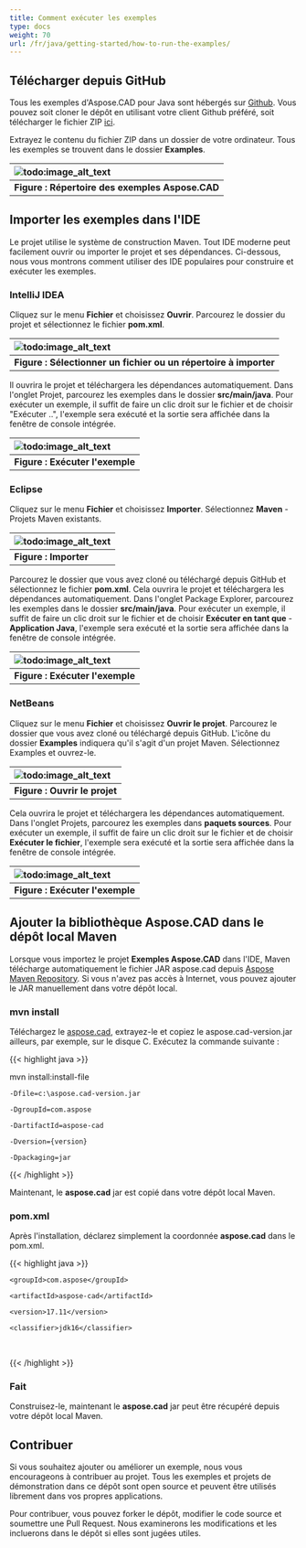 ```yaml
---
title: Comment exécuter les exemples
type: docs
weight: 70
url: /fr/java/getting-started/how-to-run-the-examples/
---
```


## **Télécharger depuis GitHub**

Tous les exemples d'Aspose.CAD pour Java sont hébergés sur [Github](https://github.com/aspose-cad/Aspose.CAD-for-Java). Vous pouvez soit cloner le dépôt en utilisant votre client Github préféré, soit télécharger le fichier ZIP [ici](https://github.com/aspose-cad/Aspose.CAD-for-Java/archive/master.zip).

Extrayez le contenu du fichier ZIP dans un dossier de votre ordinateur. Tous les exemples se trouvent dans le dossier **Examples**.

|![todo:image_alt_text](https://i.imgur.com/7WsFK0M.png)|
| :- |
|**Figure : Répertoire des exemples Aspose.CAD**|

## **Importer les exemples dans l'IDE**

Le projet utilise le système de construction Maven. Tout IDE moderne peut facilement ouvrir ou importer le projet et ses dépendances. Ci-dessous, nous vous montrons comment utiliser des IDE populaires pour construire et exécuter les exemples.

### **IntelliJ IDEA**

 Cliquez sur le menu **Fichier** et choisissez **Ouvrir**. Parcourez le dossier du projet et sélectionnez le fichier **pom.xml**.

|![todo:image_alt_text](https://i.imgur.com/nPfCrsR.png)|
| :- |
|**Figure : Sélectionner un fichier ou un répertoire à importer**|
Il ouvrira le projet et téléchargera les dépendances automatiquement. Dans l'onglet Projet, parcourez les exemples dans le dossier **src/main/java**. Pour exécuter un exemple, il suffit de faire un clic droit sur le fichier et de choisir "Exécuter ..", l'exemple sera exécuté et la sortie sera affichée dans la fenêtre de console intégrée.

|![todo:image_alt_text](https://i.imgur.com/nMaSTiG.png)|
| :- |
|**Figure : Exécuter l'exemple**|

### **Eclipse**

Cliquez sur le menu **Fichier** et choisissez **Importer**. Sélectionnez **Maven** - Projets Maven existants.

|![todo:image_alt_text](https://i.imgur.com/Ca0cHFr.png)|
| :- |
|**Figure : Importer**|
Parcourez le dossier que vous avez cloné ou téléchargé depuis GitHub et sélectionnez le fichier **pom.xml**. Cela ouvrira le projet et téléchargera les dépendances automatiquement. Dans l'onglet Package Explorer, parcourez les exemples dans le dossier **src/main/java**. Pour exécuter un exemple, il suffit de faire un clic droit sur le fichier et de choisir **Exécuter en tant que** - **Application Java**, l'exemple sera exécuté et la sortie sera affichée dans la fenêtre de console intégrée.

|![todo:image_alt_text](https://i.imgur.com/7WsFK0M.png)|
| :- |
|**Figure : Exécuter l'exemple**|

### **NetBeans**

Cliquez sur le menu **Fichier** et choisissez **Ouvrir le projet**. Parcourez le dossier que vous avez cloné ou téléchargé depuis GitHub. L'icône du dossier **Examples** indiquera qu'il s'agit d'un projet Maven. Sélectionnez Examples et ouvrez-le.

|![todo:image_alt_text](https://i.imgur.com/KOcP5Z2.png)|
| :- |
|**Figure : Ouvrir le projet**|
Cela ouvrira le projet et téléchargera les dépendances automatiquement. Dans l'onglet Projets, parcourez les exemples dans **paquets sources**. Pour exécuter un exemple, il suffit de faire un clic droit sur le fichier et de choisir **Exécuter le fichier**, l'exemple sera exécuté et la sortie sera affichée dans la fenêtre de console intégrée.

|![todo:image_alt_text](https://i.imgur.com/VUUU4BD.png)|
| :- |
|**Figure : Exécuter l'exemple**|

## **Ajouter la bibliothèque Aspose.CAD dans le dépôt local Maven**

Lorsque vous importez le projet **Exemples Aspose.CAD** dans l'IDE, Maven télécharge automatiquement le fichier JAR aspose.cad depuis [Aspose Maven Repository](https://releases.aspose.com/java/repo/). Si vous n'avez pas accès à Internet, vous pouvez ajouter le JAR manuellement dans votre dépôt local.

### **mvn install**

Téléchargez le [aspose.cad](https://releases.aspose.com/java/repo/com/aspose/aspose-cad/), extrayez-le et copiez le aspose.cad-version.jar ailleurs, par exemple, sur le disque C. Exécutez la commande suivante :

{{< highlight java >}}

 mvn install:install-file

    -Dfile=c:\aspose.cad-version.jar

    -DgroupId=com.aspose

    -DartifactId=aspose-cad

    -Dversion={version}

    -Dpackaging=jar

{{< /highlight >}}

Maintenant, le **aspose.cad** jar est copié dans votre dépôt local Maven.

### **pom.xml**

Après l'installation, déclarez simplement la coordonnée **aspose.cad** dans le pom.xml.

{{< highlight java >}}

 <dependency>

    <groupId>com.aspose</groupId>

    <artifactId>aspose-cad</artifactId>

    <version>17.11</version>

    <classifier>jdk16</classifier>

 </dependency>

{{< /highlight >}}

### **Fait**

Construisez-le, maintenant le **aspose.cad** jar peut être récupéré depuis votre dépôt local Maven.

## **Contribuer**

Si vous souhaitez ajouter ou améliorer un exemple, nous vous encourageons à contribuer au projet. Tous les exemples et projets de démonstration dans ce dépôt sont open source et peuvent être utilisés librement dans vos propres applications.

Pour contribuer, vous pouvez forker le dépôt, modifier le code source et soumettre une Pull Request. Nous examinerons les modifications et les incluerons dans le dépôt si elles sont jugées utiles.
